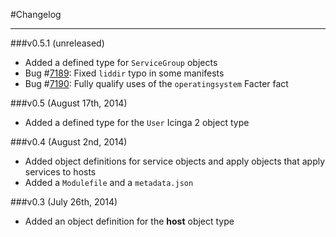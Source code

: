 #Changelog
- - -

###v0.5.1 (unreleased)

* Added a defined type for `ServiceGroup` objects
* Bug #[7189](https://dev.icinga.org/issues/7189): Fixed `liddir` typo in some manifests
* Bug #[7190](https://dev.icinga.org/issues/7190): Fully qualify uses of the `operatingsystem` Facter fact

###v0.5 (August 17th, 2014)

* Added a defined type for the `User` Icinga 2 object type

###v0.4 (August 2nd, 2014)

* Added object definitions for service objects and apply objects that
  apply services to hosts
* Added a `Modulefile` and a `metadata.json`

###v0.3 (July 26th, 2014)

* Added an object definition for the **host** object type
